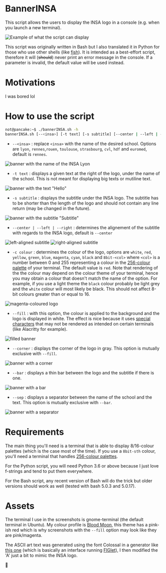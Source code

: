 # BannerINSA

This script allows the users to display the INSA logo in a console (e.g. when you launch a new terminal).

![Example of what the script can display](preview/banner.png)

This script was originally written in Bash but I also translated it in Python for those who use other shells (like [fish](https://github.com/fish-shell/fish-shell)). It is intended as a best-effort script, therefore it will (~~should~~) never print an error message in the console. If a parameter is invalid, the default value will be used instead. 


# Motivations

I was bored lol


# How to use the script

```Bash
not@pancake:~$ ./bannerINSA.sh -h
bannerINSA.sh [--<insa>] [-t text] [-s subtitle] [--center | --left | --right] [-c colour] [--fill | --corner] [--bar | --sep]
```

* `--<insa>` : replace `<insa>` with the name of the desired school. Options are `lyon`, `rennes`,`rouen`, `toulouse`, `strasbourg`, `cvl`, `hdf` and `euromed`, default is `rennes`.

![banner with the name of the INSA Lyon](preview/banner-school.png)

* `-t text` : displays a given text at the right of the logo, under the name of the school. This is not meant for displaying big texts or mutiline text.

![banner with the text "Hello"](preview/banner-text.png)

* `-s subtitle` : displays the subtitle under the INSA logo. The subtitle has to be shorter than the length of the logo and should not contain any line return (may be changed in the future).

![banner with the subtitle "Subtitle"](preview/banner-subtitle-center.png)

* `--center | --left | --right` : determines the alignement of the subtitle with regards to the INSA logo, default is `--center`

![left-aligned subtitle](preview/banner-subtitle-left.png)
![right-aligned subtitle](preview/banner-subtitle-right.png)

* `-c colour` : determines the colour of the logo, options are `white`, `red`, `yellow`, `green`, `blue`, `magenta`, `cyan`, `black` and `8bit-<col>` where `<col>` is a number between 0 and 255 representing a colour in the [256-colour palette](https://en.wikipedia.org/wiki/ANSI_escape_code#8-bit) of your terminal. The default value is `red`. Note that rendering of the the colour may depend on the colour theme of your terminal, hence you may obtain a colour that doesn't match the name of the option. For example, if you use a light theme the `black` colour probably be light grey and the `white` colour will most likely be black. This should not affect 8-bit colours greater than or equal to 16.

![magenta-coloured logo](preview/banner-colour.png)

* `--fill` : with this option, the colour is applied to the background and the logo is displayed in white. The effect is nice because it uses [special characters](https://en.wikipedia.org/wiki/Box-drawing_character) that may not be rendered as intended on certain terminals (like Alacritty for example).

![filled banner](preview/banner-fill.png)

* `--corner` : displays the corner of the logo in gray. This option is mutually exclusive with `--fill`.

![banner with a corner](preview/banner-corner.png)

* `--bar` : displays a thin bar between the logo and the subtitle if there is one.

![banner with a bar](preview/banner-bar.png)

* `--sep` : displays a separator between the name of the school and the text. This option is mutually exclusive with `--bar`.

![banner with a separator](preview/banner-sep.png)


# Requirements

The main thing you'll need is a terminal that is able to display 8/16-colour palettes (which is the case most of the time). If you use a `8bit-sth` colour, you'll need a terminal that handles [256-colour palettes](https://en.wikipedia.org/wiki/ANSI_escape_code#8-bit).

For the Python script, you will need Python 3.6 or above because I just love f-strings and tend to put them everywhere.

For the Bash script, any recent version of Bash will do the trick but older versions should work as well (tested with bash 5.0.3 and 5.0.17).


# Assets

The terminal I use in the screenshots is gnome-terminal (the default terminal in Ubuntu). My colour profile is [Blood Moon](https://github.com/dguo/blood-moon), this theme has a pink-ish red which is why screenshots with the `--fill` option may look like they are pink/magenta.

The ASCII art text was generated using the font Colossal in a generator like [this one](https://patorjk.com/software/taag/#p=display&f=Colossal&t=INSA) (which is basically an interface running [FIGlet](http://www.figlet.org/)), I then modified the 'A' just a bit to mimic the INSA logo.


:pancakes:

